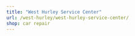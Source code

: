 ```yaml
---
title: "West Hurley Service Center"
url: /west-hurley/west-hurley-service-center/
shop: car repair
---
```

